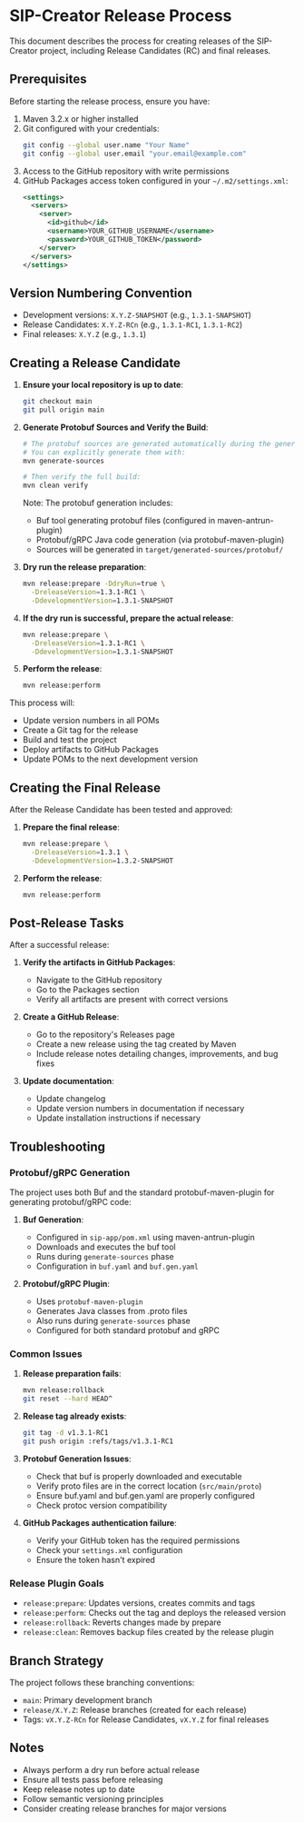 # SIP-Creator Release Process

This document describes the process for creating releases of the SIP-Creator project, including Release Candidates (RC) and final releases.

## Prerequisites

Before starting the release process, ensure you have:

1. Maven 3.2.x or higher installed
2. Git configured with your credentials:
   ```bash
   git config --global user.name "Your Name"
   git config --global user.email "your.email@example.com"
   ```
3. Access to the GitHub repository with write permissions
4. GitHub Packages access token configured in your `~/.m2/settings.xml`:
   ```xml
   <settings>
     <servers>
       <server>
         <id>github</id>
         <username>YOUR_GITHUB_USERNAME</username>
         <password>YOUR_GITHUB_TOKEN</password>
       </server>
     </servers>
   </settings>
   ```

## Version Numbering Convention

- Development versions: `X.Y.Z-SNAPSHOT` (e.g., `1.3.1-SNAPSHOT`)
- Release Candidates: `X.Y.Z-RCn` (e.g., `1.3.1-RC1`, `1.3.1-RC2`)
- Final releases: `X.Y.Z` (e.g., `1.3.1`)

## Creating a Release Candidate

1. **Ensure your local repository is up to date**:
   ```bash
   git checkout main
   git pull origin main
   ```

2. **Generate Protobuf Sources and Verify the Build**:
   ```bash
   # The protobuf sources are generated automatically during the generate-sources phase
   # You can explicitly generate them with:
   mvn generate-sources

   # Then verify the full build:
   mvn clean verify
   ```

   Note: The protobuf generation includes:
   - Buf tool generating protobuf files (configured in maven-antrun-plugin)
   - Protobuf/gRPC Java code generation (via protobuf-maven-plugin)
   - Sources will be generated in `target/generated-sources/protobuf/`

3. **Dry run the release preparation**:
   ```bash
   mvn release:prepare -DdryRun=true \
     -DreleaseVersion=1.3.1-RC1 \
     -DdevelopmentVersion=1.3.1-SNAPSHOT
   ```

4. **If the dry run is successful, prepare the actual release**:
   ```bash
   mvn release:prepare \
     -DreleaseVersion=1.3.1-RC1 \
     -DdevelopmentVersion=1.3.1-SNAPSHOT
   ```

5. **Perform the release**:
   ```bash
   mvn release:perform
   ```

This process will:
- Update version numbers in all POMs
- Create a Git tag for the release
- Build and test the project
- Deploy artifacts to GitHub Packages
- Update POMs to the next development version

## Creating the Final Release

After the Release Candidate has been tested and approved:

1. **Prepare the final release**:
   ```bash
   mvn release:prepare \
     -DreleaseVersion=1.3.1 \
     -DdevelopmentVersion=1.3.2-SNAPSHOT
   ```

2. **Perform the release**:
   ```bash
   mvn release:perform
   ```

## Post-Release Tasks

After a successful release:

1. **Verify the artifacts in GitHub Packages**:
   - Navigate to the GitHub repository
   - Go to the Packages section
   - Verify all artifacts are present with correct versions

2. **Create a GitHub Release**:
   - Go to the repository's Releases page
   - Create a new release using the tag created by Maven
   - Include release notes detailing changes, improvements, and bug fixes

3. **Update documentation**:
   - Update changelog
   - Update version numbers in documentation if necessary
   - Update installation instructions if necessary

## Troubleshooting

### Protobuf/gRPC Generation

The project uses both Buf and the standard protobuf-maven-plugin for generating protobuf/gRPC code:

1. **Buf Generation**:
   - Configured in `sip-app/pom.xml` using maven-antrun-plugin
   - Downloads and executes the buf tool
   - Runs during `generate-sources` phase
   - Configuration in `buf.yaml` and `buf.gen.yaml`

2. **Protobuf/gRPC Plugin**:
   - Uses `protobuf-maven-plugin`
   - Generates Java classes from .proto files
   - Also runs during `generate-sources` phase
   - Configured for both standard protobuf and gRPC

### Common Issues

1. **Release preparation fails**:
   ```bash
   mvn release:rollback
   git reset --hard HEAD^
   ```

2. **Release tag already exists**:
   ```bash
   git tag -d v1.3.1-RC1
   git push origin :refs/tags/v1.3.1-RC1
   ```

3. **Protobuf Generation Issues**:
   - Check that buf is properly downloaded and executable
   - Verify proto files are in the correct location (`src/main/proto`)
   - Ensure buf.yaml and buf.gen.yaml are properly configured
   - Check protoc version compatibility

4. **GitHub Packages authentication failure**:
   - Verify your GitHub token has the required permissions
   - Check your `settings.xml` configuration
   - Ensure the token hasn't expired

### Release Plugin Goals

- `release:prepare`: Updates versions, creates commits and tags
- `release:perform`: Checks out the tag and deploys the released version
- `release:rollback`: Reverts changes made by prepare
- `release:clean`: Removes backup files created by the release plugin

## Branch Strategy

The project follows these branching conventions:

- `main`: Primary development branch
- `release/X.Y.Z`: Release branches (created for each release)
- Tags: `vX.Y.Z-RCn` for Release Candidates, `vX.Y.Z` for final releases

## Notes

- Always perform a dry run before actual release
- Ensure all tests pass before releasing
- Keep release notes up to date
- Follow semantic versioning principles
- Consider creating release branches for major versions 
